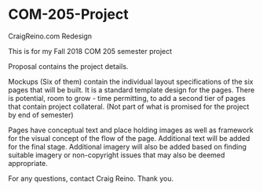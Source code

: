 # COM-205-Project
CraigReino.com Redesign

This is for my Fall 2018 COM 205 semester project

Proposal contains the project details.

Mockups (Six of them) contain the individual layout specifications of the six pages that will be built. It is a standard template design for the pages.
There is potential, room to grow - time permitting, to add a second tier of pages that contain project collateral. (Not part of what is promised for the project by end of semester)

Pages have conceptual text and place holding images as well as framework for the visual concept of the flow of the page.
Additional text will be added for the final stage.
Additional imagery will also be added based on finding suitable imagery or non-copyright issues that may also be deemed appropriate.

For any questions, contact Craig Reino.
Thank you.
